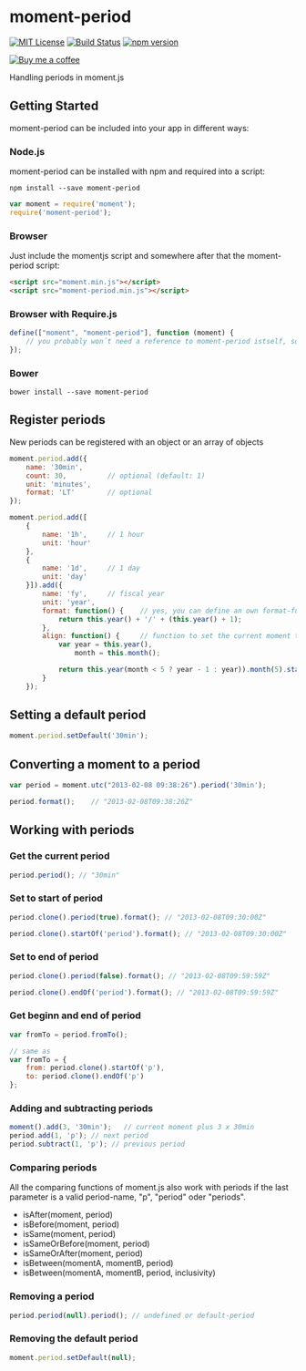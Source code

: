 # moment-period
[![MIT License][license-image]][license-url]
[![Build Status][azure-pipeline-image]][azure-pipeline-url]
[![npm version][npm-image]][npm-url]

[![Buy me a coffee][buy-me-a-coffee-image]][buy-me-a-coffee-url]

Handling periods in moment.js

## Getting Started
moment-period can be included into your app in different ways:

### Node.js
moment-period can be installed with npm and required into a script:
```
npm install --save moment-period
```
```js
var moment = require('moment');
require('moment-period');
```


### Browser
Just include the momentjs script and somewhere after that the moment-period script:
```html
<script src="moment.min.js"></script>
<script src="moment-period.min.js"></script>
```

### Browser with Require.js
```js
define(["moment", "moment-period"], function (moment) {
    // you probably won´t need a reference to moment-period istself, so include it last
});
```

### Bower
```
bower install --save moment-period
```


## Register periods
New periods can be registered with an object or an array of objects
```js
moment.period.add({
    name: '30min',
    count: 30,          // optional (default: 1)
    unit: 'minutes',
    format: 'LT'        // optional
});

moment.period.add([
    {
        name: '1h',     // 1 hour
        unit: 'hour'
    },
    {
        name: '1d',     // 1 day
        unit: 'day'
    }]).add({
        name: 'fy',     // fiscal year
        unit: 'year',
        format: function() {    // yes, you can define an own format-function
            return this.year() + '/' + (this.year() + 1);
        },
        align: function() {     // function to set the current moment to the start of the period
            var year = this.year(),
                month = this.month();

            return this.year(month < 5 ? year - 1 : year)).month(5).startOf('month');
        }
    });

```

## Setting a default period
```js
moment.period.setDefault('30min');
```

## Converting a moment to a period
```js
var period = moment.utc("2013-02-08 09:38:26").period('30min');

period.format();    // "2013-02-08T09:38:26Z"
```

## Working with periods
### Get the current period
```js
period.period(); // "30min"
```

### Set to start of period
```js
period.clone().period(true).format(); // "2013-02-08T09:30:00Z"

period.clone().startOf('period').format(); // "2013-02-08T09:30:00Z"
```

### Set to end of period
```js
period.clone().period(false).format(); // "2013-02-08T09:59:59Z"

period.clone().endOf('period').format(); // "2013-02-08T09:59:59Z"
```

### Get beginn and end of period
```js
var fromTo = period.fromTo();

// same as
var fromTo = {
    from: period.clone().startOf('p'),
    to: period.clone().endOf('p')
};
```
### Adding and subtracting periods
```js
moment().add(3, '30min');   // current moment plus 3 x 30min
period.add(1, 'p'); // next period
period.subtract(1, 'p'); // previous period
```

### Comparing periods
All the comparing functions of moment.js also work with periods if the last parameter is a
valid period-name, "p", "period" oder "periods".
- isAfter(moment, period)
- isBefore(moment, period)
- isSame(moment, period)
- isSameOrBefore(moment, period)
- isSameOrAfter(moment, period)
- isBetween(momentA, momentB, period)
- isBetween(momentA, momentB, period, inclusivity)

### Removing a period
```js
period.period(null).period(); // undefined or default-period
```

### Removing the default period
```js
moment.period.setDefault(null);
```

[license-image]: https://img.shields.io/badge/license-MIT-blue.svg?style=flat
[license-url]: LICENSE

[versioneye-image]: https://www.versioneye.com/user/projects/58a0655f940b230032da590e/badge.svg
[versioneye-url]: https://www.versioneye.com/user/projects/58a0655f940b230032da590e

[npm-image]: https://badge.fury.io/js/moment-period.svg
[npm-url]: https://badge.fury.io/js/moment-period

[azure-pipeline-image]: https://dev.azure.com/smartin85/moment-period/_apis/build/status/smartin85.moment-period?branchName=master
[azure-pipeline-url]: https://dev.azure.com/smartin85/moment-period/_build/latest?definitionId=1&branchName=master

[buy-me-a-coffee-image]: https://www.buymeacoffee.com/assets/img/custom_images/yellow_img.png
[buy-me-a-coffee-url]: https://www.buymeacoffee.com/smartin